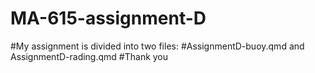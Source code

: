 # MA-615-assignment-D
#My assignment is divided into two files:
#AssignmentD-buoy.qmd and AssignmentD-rading.qmd
#Thank you